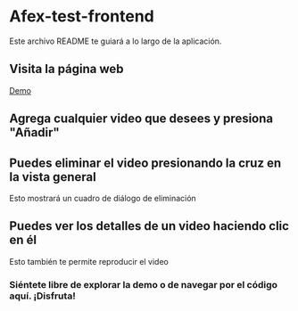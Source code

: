 # Afex-test-frontend

Este archivo README te guiará a lo largo de la aplicación.

## Visita la página web

[Demo](https://afex-frontend-test.web.app/)

## Agrega cualquier video que desees y presiona "Añadir"


## Puedes eliminar el video presionando la cruz en la vista general

Esto mostrará un cuadro de diálogo de eliminación

## Puedes ver los detalles de un video haciendo clic en él

Esto también te permite reproducir el video

### Siéntete libre de explorar la demo o de navegar por el código aquí. ¡Disfruta!

